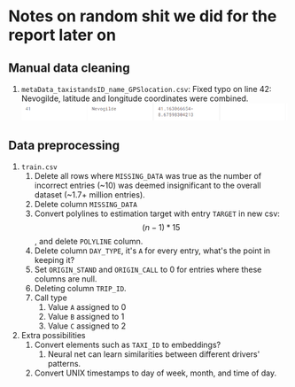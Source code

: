 # Notes on random shit we did for the report later on

## Manual data cleaning
1. `metaData_taxistandsID_name_GPSlocation.csv`: Fixed typo on line 42: Nevogilde, latitude and longitude coordinates were combined.
![image](report_assets/1_nevogilde.png)


## Data preprocessing
1. `train.csv`
   1. Delete all rows where `MISSING_DATA` was true as the number of incorrect entries (~10) was deemed insignificant to
   the overall dataset (~1.7+ million entries).
   2. Delete column `MISSING_DATA`
   3. Convert polylines to estimation target with entry `TARGET` in new csv: $$(n - 1) * 15$$, and delete `POLYLINE` column.
   4. Delete column `DAY_TYPE`, it's `A` for every entry, what's the point in keeping it?
   5. Set `ORIGIN_STAND` and `ORIGIN_CALL` to 0 for entries where these columns are null.
   6. Deleting column `TRIP_ID`.
   7. Call type
      1. Value `A` assigned to 0
      2. Value `B` assigned to 1
      3. Value `C` assigned to 2
2. Extra possibilities
   1. Convert elements such as `TAXI_ID` to embeddings?
      1. Neural net can learn similarities between different drivers' patterns.
   2. Convert UNIX timestamps to day of week, month, and time of day.